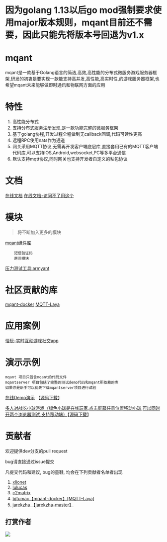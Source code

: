 # 因为golang 1.13以后go mod强制要求使用major版本规则，mqant目前还不需要，因此只能先将版本号回退为v1.x


# mqant
mqant是一款基于Golang语言的简洁,高效,高性能的分布式微服务游戏服务器框架,研发的初衷是要实现一款能支持高并发,高性能,高实时性,的游戏服务器框架,也希望mqant未来能够做即时通讯和物联网方面的应用

#	特性
1. 高性能分布式
2. 支持分布式服务注册发现,是一款功能完整的微服务框架
3. 基于golang协程,开发过程全程做到无callback回调,代码可读性更高
4. 远程RPC使用nats作为通道
5. 网关采用MQTT协议,无需再开发客户端底层库,直接套用已有的MQTT客户端代码库,可以支持IOS,Android,websocket,PC等多平台通信
6. 默认支持mqtt协议,同时网关也支持开发者自定义的粘包协议

# 文档

[在线文档](https://liangdas.github.io/mqant/)
[在线文档-访问不了用这个](http://docs.mqant.com/)

# 模块

> 将不断加入更多的模块

[mqant组件库](https://github.com/liangdas/mqant-modules)

        短信验证码
        房间模块

[压力测试工具:armyant](https://github.com/liangdas/armyant)

# 社区贡献的库
 [mqant-docker](https://github.com/bjfumac/mqant-docker)
 [MQTT-Laya](https://github.com/bjfumac/MQTT-Laya)

# 应用案例

[恰玩-实时互动游戏社交app](https://tiyfr.com/)

# 演示示例
	mqant 项目只包含mqant的代码文件
	mqantserver 项目包括了完整的测试demo代码和mqant所依赖的库
	如果你是新手可以优先下载mqantserver项目进行试验
	
 
 [在线Demo演示](http://www.mqant.com/mqant/chat/) 【[源码下载](https://github.com/liangdas/mqantserver)】
 
 [多人对战吃小球游戏（绿色小球是在线玩家,点击屏幕任意位置移动小球,可以同时开两个浏览器测试,支持移动端）](http://www.mqant.com/mqant/hitball/)【[源码下载](https://github.com/liangdas/mqantserver)】


# 贡献者

欢迎提供dev分支的pull request

bug请直接通过issue提交

凡提交代码和建议, bug的童鞋, 均会在下列贡献者名单者出现

1. [xlionet](https://github.com/xlionet)
2. [lulucas](https://github.com/lulucas/mqant-UnityExample)
3. [c2matrix](https://github.com/c2matrix)
4. [bjfumac【mqant-docker】[MQTT-Laya]](https://github.com/bjfumac)
5. [jarekzha 【jarekzha-master】](https://github.com/jarekzha)


## 打赏作者

![](http://docs.mqant.com/images/donation.png)

